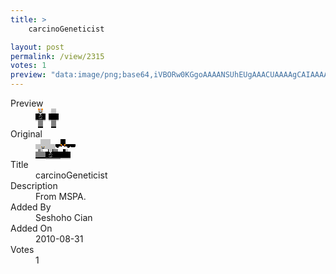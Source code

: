 ```yaml
---
title: >
    carcinoGeneticist

layout: post
permalink: /view/2315
votes: 1
preview: "data:image/png;base64,iVBORw0KGgoAAAANSUhEUgAAACUAAAAgCAIAAAAaMSbnAAAABnRSTlMA/wD/AP5AXyvrAAABIklEQVRIie2WPRKCMBCFN46VNwFbKpOWo3ANGai8g0ehTaxshZtYEgswLpjEZFi14Q1F/jZfXtgEmNY9GDV7aDuVSdPArwLSBPIbBEipi7Wd84MpbyY9bQdpwo9iHHcUkCbQdiGwQE14KpNw6lQ9+lO1hNPELjFvZLir9Dx+L4QY91MIwe8FLW87q6vdWT4tSSkVLe2dBwDG34D8Oo+cgcX8POx10OS8AjA2zwC/LKNxvkTNFSKLP78W+rO8v7IsTbmqqtgFxWmAGSRmD9K6xw8Z0iV6nh9MzJvtJPl+WvLTny8L8/Pn5wHfJk3TWAflee6Kjw2PW91ybfHPhWuBeIynKyT81/5W3spbeS8xfB+6LsPA70BI+F/9uT8XOnC2j+EPlFyvHWb0LPMAAAAASUVORK5CYII="
---
```

<dl class="side-by-side">
<dt>Preview</dt>
<dd>
    <img class="preview" src="data:image/png;base64,iVBORw0KGgoAAAANSUhEUgAAACUAAAAgCAIAAAAaMSbnAAAABnRSTlMA/wD/AP5AXyvrAAABIklEQVRIie2WPRKCMBCFN46VNwFbKpOWo3ANGai8g0ehTaxshZtYEgswLpjEZFi14Q1F/jZfXtgEmNY9GDV7aDuVSdPArwLSBPIbBEipi7Wd84MpbyY9bQdpwo9iHHcUkCbQdiGwQE14KpNw6lQ9+lO1hNPELjFvZLir9Dx+L4QY91MIwe8FLW87q6vdWT4tSSkVLe2dBwDG34D8Oo+cgcX8POx10OS8AjA2zwC/LKNxvkTNFSKLP78W+rO8v7IsTbmqqtgFxWmAGSRmD9K6xw8Z0iV6nh9MzJvtJPl+WvLTny8L8/Pn5wHfJk3TWAflee6Kjw2PW91ybfHPhWuBeIynKyT81/5W3spbeS8xfB+6LsPA70BI+F/9uT8XOnC2j+EPlFyvHWb0LPMAAAAASUVORK5CYII=">
</dd>
<dt>Original</dt>
<dd>
    <img class="preview" src="data:image/png;base64,iVBORw0KGgoAAAANSUhEUgAAAEAAAAAgCAYAAACinX6EAAAA6UlEQVR42u3XXQ6DMAgAYK6za3ixXsHz7Ln3YjGuSUP644QObCHhBRdDv4A6gE7EGJGTwA/s5NhwAAdwAAdwAAeYGIB7QAGgZuL7hbgX6vt57QJQO80DfA+KW1bb6jDTAaQDZ+NOa1MDQGPXS78ZA5B2LW/6qAkBgOCDrXafOrCBCSg1KQEg+xagegMAdMLQBNiIEALmeaPh5hTR+9P8dc/FQR3AARYD6DV0oeFi3vniG5Q6APTDaUkAI6kDYAjq/wCpnl9XRNCbgKVXwBCG3grU1sEfgpYAHvAasw3AnaBeDv+7jcx4OsAHnCBjHQejLrwAAAAASUVORK5CYII=">
</dd>
<dt>Title</dt>
<dd>carcinoGeneticist</dd>
<dt>Description</dt>
<dd>From MSPA.</dd>
<dt>Added By</dt>
<dd>Seshoho Cian</dd>
<dt>Added On</dt>
<dd>2010-08-31</dd>
<dt>Votes</dt>
<dd>1</dd>
</dl>
